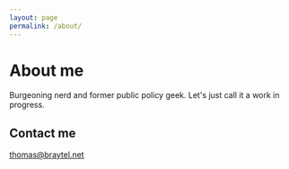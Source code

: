```yaml
---
layout: page
permalink: /about/
---
```


# About me

Burgeoning nerd and former public policy geek.  Let's just call it a work in progress.

## Contact me

[thomas@braytel.net](mailto:thomas@braytel.net)